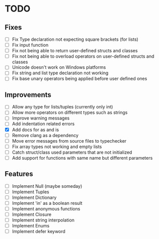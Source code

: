 # TODO

## Fixes
- [ ] Fix Type declaration not expecting square brackets (for lists)
- [ ] Fix input function
- [ ] Fix not being able to return user-defined structs and classes
- [ ] Fix not being able to overload operators on user-defined structs and classes
- [ ] Unicode doesn't work on Windows platforms
- [ ] Fix string and list type declaration not working
- [ ] Fix base unary operators being applied before user defined ones

## Improvements
- [ ] Allow any type for lists/tuples (currently only int)
- [ ] Allow more operators on different types such as strings
- [ ] Improve warning messages
- [ ] Add indentation related errors
- [x] Add docs for as and is
- [ ] Remove clang as a dependency
- [ ] Move error messages from source files to typechecker
- [ ] Fix array types not working and empty lists
- [ ] Catch struct/class used parameters that are not initialized
- [ ] Add support for functions with same name but different parameters

## Features
- [ ] Implement Null (maybe someday)
- [ ] Implement Tuples
- [ ] Implement Dictionary
- [ ] Implement 'in' as a boolean result
- [ ] Implement anonymous functions
- [ ] Implement Closure
- [ ] Implement string interpolation
- [ ] Implement Enums
- [ ] Implement defer keyword